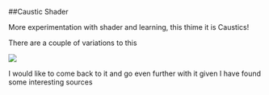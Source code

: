 ##Caustic Shader

More experimentation with shader and learning, this thime it is Caustics!

There are a couple of variations to this


![](./Caustics.gif)


I would like to come back to it and go even further with it 
given I have found some interesting sources 
